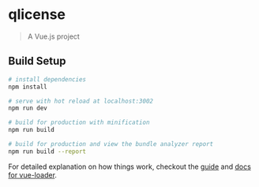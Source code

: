 # qlicense

> A Vue.js project

## Build Setup

``` bash
# install dependencies
npm install

# serve with hot reload at localhost:3002
npm run dev

# build for production with minification
npm run build

# build for production and view the bundle analyzer report
npm run build --report
```

For detailed explanation on how things work, checkout the [guide](http://vuejs-templates.github.io/webpack/) and [docs for vue-loader](http://vuejs.github.io/vue-loader).
